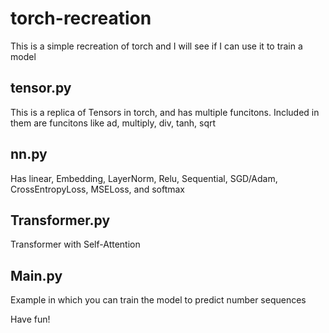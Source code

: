 # torch-recreation
This is a simple recreation of torch and I will see if I can use it to train a model

## tensor.py

This is a replica of Tensors in torch, and has multiple funcitons. Included in them are funcitons like ad, multiply, div, tanh, sqrt

## nn.py

Has linear, Embedding, LayerNorm, Relu, Sequential, SGD/Adam, CrossEntropyLoss, MSELoss, and softmax

## Transformer.py

Transformer with Self-Attention


## Main.py

Example in which you can train the model to predict number sequences

Have fun!
